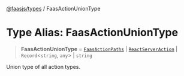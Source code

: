[@faasjs/types](../README.md) / FaasActionUnionType

# Type Alias: FaasActionUnionType

> **FaasActionUnionType** = [`FaasActionPaths`](FaasActionPaths.md) \| [`ReactServerAction`](ReactServerAction.md) \| `Record`\<`string`, `any`\> \| `string`

Union type of all action types.

